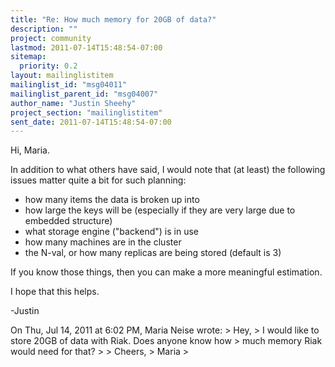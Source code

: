 ```yaml
---
title: "Re: How much memory for 20GB of data?"
description: ""
project: community
lastmod: 2011-07-14T15:48:54-07:00
sitemap:
  priority: 0.2
layout: mailinglistitem
mailinglist_id: "msg04011"
mailinglist_parent_id: "msg04007"
author_name: "Justin Sheehy"
project_section: "mailinglistitem"
sent_date: 2011-07-14T15:48:54-07:00
---
```



Hi, Maria.

In addition to what others have said, I would note that (at least) the
following issues matter quite a bit for such planning:

- how many items the data is broken up into
- how large the keys will be (especially if they are very large due to
embedded structure)
- what storage engine ("backend") is in use
- how many machines are in the cluster
- the N-val, or how many replicas are being stored (default is 3)

If you know those things, then you can make a more meaningful estimation.

I hope that this helps.

-Justin


On Thu, Jul 14, 2011 at 6:02 PM, Maria Neise
 wrote:
&gt; Hey,
&gt; I would like to store 20GB of data with Riak. Does anyone know how
&gt; much memory Riak would need for that?
&gt;
&gt; Cheers,
&gt; Maria
&gt;
